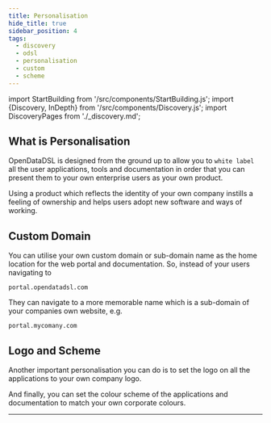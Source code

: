 ```yaml
---
title: Personalisation
hide_title: true
sidebar_position: 4
tags:
  - discovery
  - odsl
  - personalisation
  - custom
  - scheme
---
```

import StartBuilding from '/src/components/StartBuilding.js';
import {Discovery, InDepth} from '/src/components/Discovery.js';
import DiscoveryPages from './_discovery.md';

<Discovery title="Personalisation" text="This discovery guide gives you an overview about how you can personalize your users' experience with a custom domain, company logo and colour scheme." />

## What is Personalisation
OpenDataDSL is designed from the ground up to allow you to `white label` all the user applications, tools and documentation in order that you can present them to your own enterprise users as your own product.

Using a product which reflects the identity of your own company instills a feeling of ownership and helps users adopt new software and ways of working. 

## Custom Domain
You can utilise your own custom domain or sub-domain name as the home location for the web portal and documentation. 
So, instead of your users navigating to 

`portal.opendatadsl.com`

They can navigate to a more memorable name which is a sub-domain of your companies own website, e.g.

`portal.mycomany.com`

## Logo and Scheme
Another important personalisation you can do is to set the logo on all the applications to your own company logo.

And finally, you can set the colour scheme of the applications and documentation to match your own corporate colours.

---

<StartBuilding />